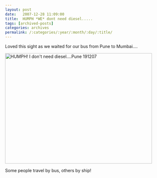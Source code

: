```yaml
---
layout: post
date:	2007-12-28 11:09:00
title:  HUMPH *WE* dont need diesel.....
tags: [archived-posts]
categories: archives
permalink: /:categories/:year/:month/:day/:title/
---
```

Loved this sight as we waited for our bus from Pune to Mumbai....


<a href="http://www.flickr.com/photos/22193164@N03/2140435051/" title="HUMPH! I don't need diesel....Pune 191207 by kanhavisitonwardst, on Flickr"><img src="http://farm3.static.flickr.com/2148/2140435051_5d0fffd5ea_o.jpg" width="480" height="360" alt="HUMPH! I don't need diesel....Pune 191207" /></a>


Some people travel by bus, others by ship!
